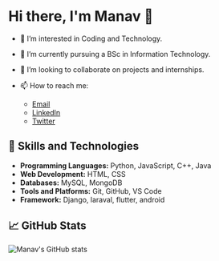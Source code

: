 # Hi there, I'm Manav 👋

- 👀 I’m interested in Coding and Technology.
- 🌱 I’m currently pursuing a BSc in Information Technology.
- 💞️ I’m looking to collaborate on projects and internships.
- 📫 How to reach me: 

  - [Email](mailto:manavmeghani15@gmail.com)
  - [LinkedIn](https://www.linkedin.com/in/your-linkedin-profile/)
  - [Twitter](https://x.com/meghani_manav)

## 🚀 Skills and Technologies
- **Programming Languages:** Python, JavaScript, C++, Java
- **Web Development:** HTML, CSS
- **Databases:** MySQL, MongoDB
- **Tools and Platforms:** Git, GitHub, VS Code
- **Framework:** Django, laraval, flutter, android

## 📈 GitHub Stats
![Manav's GitHub stats](https://github-readme-stats.vercel.app/api?username=manav1537&show_icons=true&theme=radical)

